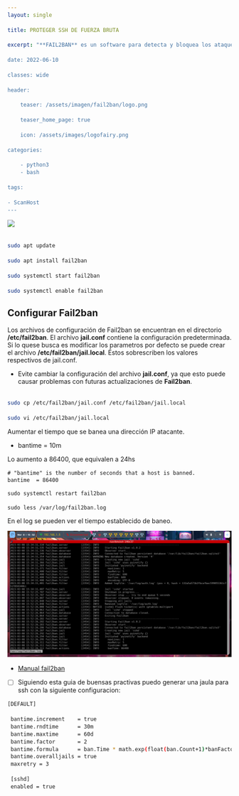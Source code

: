 ```yaml
---
layout: single

title: PROTEGER SSH DE FUERZA BRUTA  

excerpt: "**FAIL2BAN** es un software para detecta y bloquea los ataques de fuerza bruta. Supervisa las entradas en los archivos de registro de los distintos servicios (SSH o FTP). Cuando detecta demasiados intentos fallidos de una misma dirección IP la bloquea durante un cierto período de tiempo.

date: 2022-06-10

classes: wide

header:

    teaser: /assets/imagen/fail2ban/logo.png

    teaser_home_page: true
    
    icon: /assets/images/logofairy.png

categories:

    - python3
    - bash

tags:  

- ScanHost
---
```


![](/assets/images/fail2ban/wallapapers.webp)


```bash

sudo apt update

sudo apt install fail2ban

sudo systemctl start fail2ban

sudo systemctl enable fail2ban

```
## Configurar Fail2ban

Los archivos de configuración de Fail2ban se encuentran en el directorio __/etc/fail2ban__. El archivo __jail.conf__ contiene la configuración predeterminada.
Si lo quese busca es modificar los parametros por defecto se puede crear el archivo __/etc/fail2ban/jail.local__. Éstos sobrescriben los valores respectivos de jail.conf.

* Evite cambiar la configuración del archivo __jail.conf__, ya que esto puede causar problemas con futuras actualizaciones de **Fail2ban**. 


```bash

sudo cp /etc/fail2ban/jail.conf /etc/fail2ban/jail.local

sudo vi /etc/fail2ban/jail.local

```

Aumentar el tiempo que se banea una dirección IP atacante. 

* bantime  = 10m 

Lo aumento a 86400, que equivalen a 24hs 

```
# "bantime" is the number of seconds that a host is banned.
bantime  = 86400

```

```
sudo systemctl restart fail2ban 

sudo less /var/log/fail2ban.log

```
En el log se pueden ver el tiempo establecido de baneo.

![](/assets/images/fail2ban/log.png)

- [Manual fail2ban](https://www.fail2ban.org/wiki/index.php/MANUAL_0_8)

 
 - [ ] Siguiendo esta guia de buensas practivas puedo generar una jaula para ssh con la siguiente configuracion:

```bash
[DEFAULT]

 bantime.increment    = true
 bantime.rndtime      = 30m
 bantime.maxtime      = 60d
 bantime.factor       = 2
 bantime.formula      = ban.Time * math.exp(float(ban.Count+1)*banFactor)/math.exp(1*banFactor)
 bantime.overalljails = true
 maxretry = 3
 
 [sshd]
 enabled = true
```
